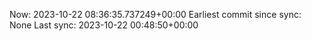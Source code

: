 Now: 2023-10-22 08:36:35.737249+00:00 Earliest commit since sync: None Last sync: 2023-10-22 00:48:50+00:00
